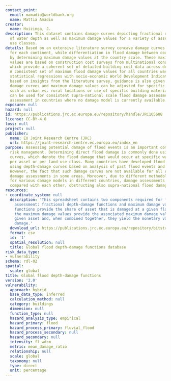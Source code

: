 ```yaml
---
contact_point:
  email: mamadio@worldbank.org
  name: Mattia Amadio
creator:
  name: Huizinga, J.
description: This dataset contains damage curves depicting fractional damage function
  of water depth as well as maximum damage values for a variety of assets and land
  use classes.
details: Based on an extensive literature survey concave damage curves have been developed
  for each continent, while differentiation in flood damage between countries is established
  by determining maximum damage values at the country scale. These maximum damage
  values are based on construction cost surveys from multinational construction companies,
  which provide a coherent set of detailed building cost data across dozens of countries.
  A consistent set of maximum flood damage values for all countries was computed using
  statistical regressions with socio-economic World Development Indicators. Further,
  based on insights from the literature survey, guidance is also given on how the
  damage curves and maximum damage values can be adjusted for specific local circumstances,
  such as urban vs. rural locations or use of specific building material. This dataset
  can be used for consistent supra-national scale flood damage assessments, and guide
  assessment in countries where no damage model is currently available.
exposure: null
hazard: null
id: https://publications.jrc.ec.europa.eu/repository/handle/JRC105688
license: CC-BY-4.0
loss: null
project: null
publisher:
  name: EU Joint Research Centre (JRC)
  url: https://joint-research-centre.ec.europa.eu/index_en
purpose: Assessing potential damage of flood events is an important component in flood
  risk management. Determining direct flood damage is commonly done using depth-damage
  curves, which denote the flood damage that would occur at specific water depths
  per asset or per land-use class. Many countries have developed flood damage models
  using depth-damage curves based on analysis of past flood events and on expert judgement.
  However, the fact that such damage curves are not available for all regions hampers
  damage assessments in some areas. Moreover, due to different methodologies employed
  for various damage models in different countries, damage assessments cannot be directly
  compared with each other, obstructing also supra-national flood damage assessments.
resources:
- coordinate_system: null
  description: 'This spreadsheet contains two components required for flood damage
    assessment: fractional depth-damage functions and maximum damage values. The damage
    functions provide the share of asset that is damaged at a given flood depth, while
    the maximum damage values provide the associated maximum damage value for the
    given asset and, when combined together, they yield the monetary value of the
    damage.'
  download_url: https://publications.jrc.ec.europa.eu/repository/bitstream/JRC105688/copy_of_global_flood_depth-damage_functions__30102017.xlsx
  format: csv
  id: '1'
  spatial_resolution: null
  title: Global flood depth-damage functions database
risk_data_type:
- vulnerability
schema: rdl-02
spatial:
  scale: global
title: Global flood depth-damage functions
version: '2.0'
vulnerability:
  approach: hybrid
  base_data_type: inferred
  calculation_method: null
  category: buildings
  dimension: null
  function_type: null
  hazard_analysis_type: empirical
  hazard_primary: flood
  hazard_process_primary: fluvial_flood
  hazard_process_secondary: null
  hazard_secondary: null
  intensity: fl_wd:m
  metric: mean_damage_ratio
  relationship: null
  scale: global
  taxonomy: null
  type: direct
  unit: percentage
---
```

